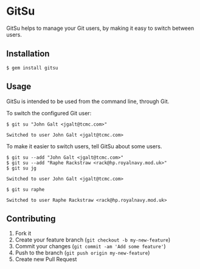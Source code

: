 # GitSu

GitSu helps to manage your Git users, by making it easy to switch
between users. 

## Installation

    $ gem install gitsu

## Usage

GitSu is intended to be used from the command line, through Git.

To switch the configured Git user:

    $ git su "John Galt <jgalt@tcmc.com>"

    Switched to user John Galt <jgalt@tcmc.com>

To make it easier to switch users, tell GitSu about some users.

    $ git su --add "John Galt <jgalt@tcmc.com>"
    $ git su --add "Raphe Rackstraw <rack@hp.royalnavy.mod.uk>"
    $ git su jg

    Switched to user John Galt <jgalt@tcmc.com>

    $ git su raphe

    Switched to user Raphe Rackstraw <rack@hp.royalnavy.mod.uk>

## Contributing

1. Fork it
2. Create your feature branch (`git checkout -b my-new-feature`)
3. Commit your changes (`git commit -am 'Add some feature'`)
4. Push to the branch (`git push origin my-new-feature`)
5. Create new Pull Request
